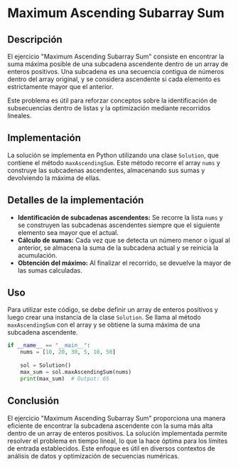 # Maximum Ascending Subarray Sum

## Descripción

El ejercicio "Maximum Ascending Subarray Sum" consiste en encontrar la suma máxima posible de una subcadena ascendente dentro de un array de enteros positivos. Una subcadena es una secuencia contigua de números dentro del array original, y se considera ascendente si cada elemento es estrictamente mayor que el anterior.

Este problema es útil para reforzar conceptos sobre la identificación de subsecuencias dentro de listas y la optimización mediante recorridos lineales.

## Implementación

La solución se implementa en Python utilizando una clase `Solution`, que contiene el método `maxAscendingSum`. Este método recorre el array `nums` y construye las subcadenas ascendentes, almacenando sus sumas y devolviendo la máxima de ellas.

## Detalles de la implementación

- **Identificación de subcadenas ascendentes:** Se recorre la lista `nums` y se construyen las subcadenas ascendentes siempre que el siguiente elemento sea mayor que el actual.
- **Cálculo de sumas:** Cada vez que se detecta un número menor o igual al anterior, se almacena la suma de la subcadena actual y se reinicia la acumulación.
- **Obtención del máximo:** Al finalizar el recorrido, se devuelve la mayor de las sumas calculadas.

## Uso

Para utilizar este código, se debe definir un array de enteros positivos y luego crear una instancia de la clase `Solution`. Se llama al método `maxAscendingSum` con el array y se obtiene la suma máxima de una subcadena ascendente.

```python
if __name__ == "__main__":
    nums = [10, 20, 30, 5, 10, 50]
    
    sol = Solution()
    max_sum = sol.maxAscendingSum(nums)
    print(max_sum)  # Output: 65
```

## Conclusión

El ejercicio "Maximum Ascending Subarray Sum" proporciona una manera eficiente de encontrar la subcadena ascendente con la suma más alta dentro de un array de enteros positivos. La solución implementada permite resolver el problema en tiempo lineal, lo que la hace óptima para los límites de entrada establecidos. Este enfoque es útil en diversos contextos de análisis de datos y optimización de secuencias numéricas.

